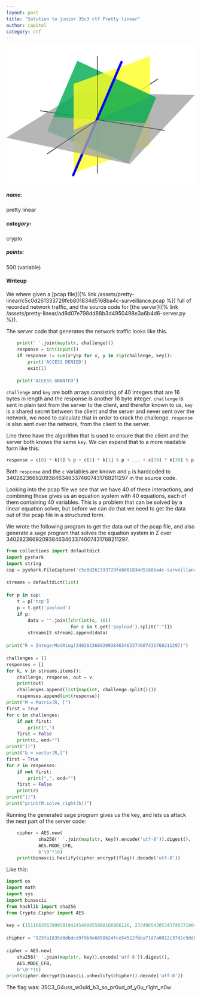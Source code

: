 ```yaml
---
layout: post
title: "Solution to junior 35c3 ctf Pretty linear"
author: capitol
category: ctf
---
```


![linear-subspaces](/images/1280px-Linear_subspaces_with_shading.svg.png)

##### name:
pretty linear

##### category:
crypto

##### points:
500 (variable)

#### Writeup

We where given a [pcap file]({% link /assets/pretty-linear/c5c0d261333729feb801834d5168ba4c-surveillance.pcap %}) 
full of recorded network traffic, and the source code for 
[the server]({% link /assets/pretty-linear/ad8d07e798dd88b3d4950498e3a6b4d6-server.py %}).

The server code that generates the network traffic looks like this.

```python
    print(' '.join(map(str, challenge)))
    response = int(input())
    if response != sum(x*y%p for x, y in zip(challenge, key)):
        print('ACCESS DENIED')
        exit(1)

    print('ACCESS GRANTED')
```

`challenge` and `key` are both arrays consisting of 40 integers that are 16 bytes in
length and the response is another 16 byte integer. `challenge` is sent in plain text
from the server to the client, and therefor known to us, `key` is a shared secret
between the client and the server and never sent over the network, we need to
calculate that in order to crack the challenge. `response` is also sent over the
network, from the client to the server.

Line three have the algorithm that is used to ensure that the client and the server
both knows the same `key`. We can expand that to a more readable form like this:

```python
response = c[0] * k[0] % p + c[1] * k[1] % p + ... + c[39] * k[39] % p;
```

Both `response` and the `c` variables are known and `p` is hardcoded to
340282366920938463463374607431768211297 in the source code.

Looking into the pcap file we see that we have 40 of these interactions, and 
combining those gives us an equation system with 40 equations, each of them 
containing 40 variables. This is a problem that can be solved by a linear equation
solver, but before we can do that we need to get the data out of the pcap file in a
structured form.

We wrote the following program to get the data out of the pcap file, and also
generate a sage program that solves the equation system in Z over 340282366920938463463374607431768211297. 

```python
from collections import defaultdict
import pyshark
import string
cap = pyshark.FileCapture('c5c0d261333729feb801834d5168ba4c-surveillance.pcap')

streams = defaultdict(list)

for p in cap:
    t = p['tcp']
    p = t.get('payload')
    if p:
        data = "".join([chr(int(c, 16))
                        for c in t.get('payload').split(":")])
        streams[t.stream].append(data)

print("R = IntegerModRing(340282366920938463463374607431768211297)")

challenges = []
responses = []
for k, v in streams.items():
    challenge, response, out = v
    print(out)
    challenges.append(list(map(int, challenge.split())))
    responses.append(int(response))
print("M = Matrix(R, [")
first = True
for c in challenges:
    if not first:
        print(",")
    first = False
    print(c, end="")
print("])")
print("b = vector(R,[")
first = True
for r in responses:
    if not first:
        print(",", end="")
    first = False
    print(r)
print("])")
print("print(M.solve_right(b))")
```

Running the generated sage program gives us the key, and lets us attack the next
part of the server code:

```python
    cipher = AES.new(
            sha256(' '.join(map(str, key)).encode('utf-8')).digest(),
            AES.MODE_CFB,
            b'\0'*16)
    print(binascii.hexlify(cipher.encrypt(flag)).decode('utf-8'))
```

Like this:

```python
import os
import math
import sys
import binascii
from hashlib import sha256
from Crypto.Cipher import AES

key = (151166356399959194245460055888166966126, 23349654305343746371904146512921179610, 303231127335861985008837572586617401477, 52564325979162295713031020943288299431, 318561098467762156502271721157519784045, 263049694618319332492436935081367988962, 151925705582116739255625584197651639678, 46319333286788790879399387215584902926, 144250191566113115015826218788418570765, 95097625879948609497612754022619234195, 40890527924981050968775993543458295905, 73015657936779070795829412187806965634, 17764129701686300306686689106838999642, 325835500394544926294581718484613749556, 71443020776832402486826429105359001130, 328905290970722092344104084599942510400, 246319993494260311894585740502008352891, 339251916682414225894494357646852524504, 270753355547506496805860877660621175158, 266604583518913012106937436764867155955, 132952188910249324219774647464400732439, 229485064954594431373138165566214808548, 273124499649767430591820642695664426994, 161206428662237066098654588615704724656, 191676246712534509807283243359699775780, 110791878778380133926865862999743362183, 121869512181659437298676494294916884080, 81324902884339942138294016318959955113, 219404824444265280645688236691554688702, 169041597038940530794876375975659802012, 131851490945732599957487956170326572223, 337190018815691236060142455413012785269, 215436829468576180414177636304832181536, 174614268507338543165725749934608091983, 316523955444804263394840392424504742312, 215434679427738924369625297037020081680, 103769840624100781721896803697739863413, 302813910848119681638497129402557822574, 104414047167186149419822776294661649936, 124689157029586638342169541932443340723)

chipher = "923fa1835d8dbdcd9f9b0e6658b24fce54512fbba71d7a0012c37d2c9dd094a6278593d8d9f7a4aa9fecb66042"

cipher = AES.new(
    sha256(' '.join(map(str, key)).encode('utf-8')).digest(),
    AES.MODE_CFB,
    b'\0'*16)
print(cipher.decrypt(binascii.unhexlify(chipher)).decode('utf-8'))
```

The flag was: 35C3_G4uss_w0uld_b3_so_pr0ud_of_y0u_r1ght_n0w